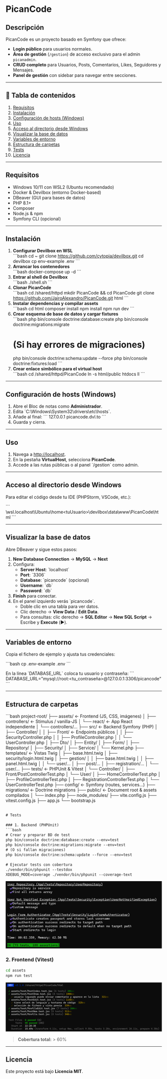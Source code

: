 # PicanCode

## Descripción

PicanCode es un proyecto basado en Symfony que ofrece:

- **Login público** para usuarios normales.  
- **Área de gestión** (`/gestion`) de acceso exclusivo para el admin `picanadmin`.  
- **CRUD completo** para Usuarios, Posts, Comentarios, Likes, Seguidores y Mensajes.  
- **Panel de gestión** con sidebar para navegar entre secciones.

---

## 📑 Tabla de contenidos

1. [Requisitos](#requisitos)  
2. [Instalación](#instalación)  
3. [Configuración de hosts (Windows)](#configuración-de-hosts-windows)  
4. [Uso](#uso)  
5. [Acceso al directorio desde Windows](#acceso-al-directorio-desde-windows)  
6. [Visualizar la base de datos](#visualizar-la-base-de-datos)  
7. [Variables de entorno](#variables-de-entorno)  
8. [Estructura de carpetas](#estructura-de-carpetas)  
9. [Tests](#tests)  
10. [Licencia](#licencia)  

---

## Requisitos

- Windows 10/11 con WSL2 (Ubuntu recomendado)  
- Docker & Devilbox (entorno Docker-based)  
- DBeaver (GUI para bases de datos)  
- PHP 8.1+  
- Composer  
- Node.js & npm  
- Symfony CLI (opcional)

---

## Instalación

1. **Configurar Devilbox en WSL**  
   \`\`\`bash
   cd ~
   git clone https://github.com/cytopia/devilbox.git
   cd devilbox
   cp env-example .env
   \`\`\`
2. **Arrancar los contenedores**  
   \`\`\`bash
   docker-compose up -d
   \`\`\`
3. **Entrar al shell de Devilbox**  
   \`\`\`bash
   ./shell.sh
   \`\`\`
4. **Clonar PicanCode**  
   \`\`\`bash
   cd /shared/httpd
   mkdir PicanCode && cd PicanCode
   git clone https://github.com/JairoAlexandro/PicanCode.git html
   \`\`\`
5. **Instalar dependencias y compilar assets**  
   \`\`\`bash
   cd html
   composer install
   npm install
   npm run dev
   \`\`\`
6. **Crear esquema de base de datos y cargar fixtures**  
   \`\`\`bash
   php bin/console doctrine:database:create
   php bin/console doctrine:migrations:migrate
   # (Si hay errores de migraciones)
   php bin/console doctrine:schema:update --force
   php bin/console doctrine:fixtures:load
   \`\`\`
7. **Crear enlace simbólico para el virtual host**  
   \`\`\`bash
   cd /shared/httpd/PicanCode
   ln -s html/public htdocs
   ll
   \`\`\`

---

## Configuración de hosts (Windows)

1. Abre el Bloc de notas como **Administrador**.  
2. Edita \`C:\Windows\System32\drivers\etc\hosts\`.  
3. Añade al final:
   \`\`\`
   127.0.0.1 picancode.dvl.to
   \`\`\`
4. Guarda y cierra.

---

## Uso

1. Navega a [http://localhost](http://localhost).  
2. En la pestaña **VirtualHost**, selecciona **PicanCode**.  
3. Accede a las rutas públicas o al panel \`/gestion\` como admin.

---

## Acceso al directorio desde Windows

Para editar el código desde tu IDE (PHPStorm, VSCode, etc.):

\`\`\`
\\wsl.localhost\Ubuntu\home\<tuUsuario>\devilbox\data\www\PicanCode\html
\`\`\`

---

## Visualizar la base de datos

Abre DBeaver y sigue estos pasos:

1. **New Database Connection** → **MySQL** → **Next**  
2. Configura:
   - **Server Host**: \`localhost\`  
   - **Port**: \`3306\`  
   - **Database**: \`picancode\` (opcional)  
   - **Username**: \`db\`  
   - **Password**: \`db\`  
3. **Finish** para conectar.  
4. En el panel izquierdo verás \`picancode\`.  
   - Doble clic en una tabla para ver datos.  
   - Clic derecho → **View Data** / **Edit Data**.  
   - Para consultas: clic derecho → **SQL Editor** → **New SQL Script** → Escribe y **Execute** (▶️).

---

## Variables de entorno

Copia el fichero de ejemplo y ajusta tus credenciales:

\`\`\`bash
cp .env-example .env
\`\`\`

En la línea \`DATABASE_URL\` coloca tu usuario y contraseña:
\`\`\`
DATABASE_URL="mysql://root:<tu_contraseña>@127.0.0.1:3306/picancode"
\`\`\`

---

## Estructura de carpetas

\`\`\`bash
project-root/
├── assets/                   ← Frontend (JS, CSS, imágenes)
│   ├── controllers/          ← Stimulus / vanilla-JS
│   └── react/                ← App React independiente
│       └── controllers/…
├── src/                      ← Backend Symfony (PHP)
│   ├── Controller/
│   │   ├── Front/            ← Endpoints públicos
│   │   ├── SecurityController.php
│   │   ├── ProfileController.php
│   │   └── UserController.php
│   ├── Dto/
│   ├── Entity/
│   ├── Form/
│   ├── Repository/
│   ├── Security/
│   ├── Service/
│   └── Kernel.php
├── templates/                ← Vistas Twig
│   ├── base.html.twig
│   ├── security/login.html.twig
│   ├── gestion/
│   │   ├── base.html.twig
│   │   ├── panel.html.twig
│   │   └── user/…
│   ├── post/…
│   ├── registration/…
│   └── user/…
├── tests/                    ← PHPUnit & Vitest
│   └── Controller/
│       ├── Front/PostControllerTest.php
│       └── User/
│           ├── HomeControllerTest.php
│           ├── ProfileControllerTest.php
│           ├── RegistrationControllerTest.php
│           └── UserControllerTest.php
├── config/                   ← Symfony (routes, services…)
├── migrations/               ← Doctrine migrations
├── public/                   ← Document root & assets compilados
│   └── index.php
├── node_modules/
├── vite.config.js
├── vitest.config.js
├── app.js
└── bootstrap.js
```

# Tests

### 1. Backend (PHPUnit)
```bash
# Crear y preparar BD de test
php bin/console doctrine:database:create --env=test
php bin/console doctrine:migrations:migrate --env=test
# (O si fallan migraciones)
php bin/console doctrine:schema:update --force --env=test

# Ejecutar tests con cobertura
./vendor/bin/phpunit --testdox
XDEBUG_MODE=coverage ./vendor/bin/phpunit --coverage-text
```

![Tests Back](public/tests/Back.png)

### 2. Frontend (Vitest)
```bash
cd assets
npm run test
```

![Tests Front](public/tests/Front.png)

> **Cobertura total:** > 60%

---

## Licencia

Este proyecto está bajo **Licencia MIT**.
